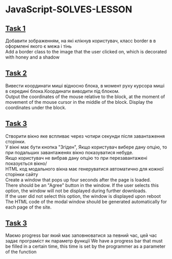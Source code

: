 # JavaScript-SOLVES-LESSON
 ##  [Task 1](https://github.com/serednii/javascript-SOLVES-LESSON/tree/Task_1/ )
Добавити зображенням, на які клікнув користувач, класс border в в оформлені якого є межа і тінь<br>
Add a border class to the image that the user clicked on, which is decorated with honey and a shadow
## [Task 2](https://github.com/serednii/javascript-SOLVES-LESSON/tree/Task_2/ "Необязательная подсказка")
Вивести координати миші відносно блока, в момент руху курсора миші в середині блока.Координати виводити під блоком.<br>
Output the coordinates of the mouse relative to the block, at the moment of movement of the mouse cursor in the middle of the block. Display the coordinates under the block.
## [Task 3](https://github.com/serednii/javascript-SOLVES-LESSON/tree/Task_3/ )
Створити вікно яке вспливає через чотири секунди після завантаження сторінки. <br>
У вікні має бути кнопка "Згіден", Якщо користувач вибере дану опцію, то при подальших завантаженях вікно показуватися небуде.<br>
Якщо користувач не вибрав дану опцію то при перезавантажені показується вікно/<br>
HTML код модального вікна має генеруватися автоматично для кожної сторінки сайту<br>
Create a window that pops up four seconds after the page is loaded. <br>
There should be an "Agree" button in the window. If the user selects this option, the window will not be displayed during further downloads.<br>
If the user did not select this option, the  window is displayed upon reboot<br>
The HTML code of the modal window should be generated automatically for each page of the site.
## [Task 3](https://github.com/serednii/javascript-SOLVES-LESSON/tree/task-4/ )
Маємо progress bar який має заповнюватися за певний час, цей час задає програміст як параметр функції
We have a progress bar that must be filled in a certain time, this time is set by the programmer as a parameter of the function
